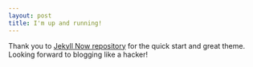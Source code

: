 ```yaml
---
layout: post
title: I'm up and running!
---
```


Thank you to [Jekyll Now repository](https://github.com/barryclark/jekyll-now) for the quick start and great theme.  Looking forward to blogging like a hacker!
